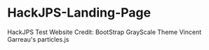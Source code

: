# HackJPS-Landing-Page
HackJPS Test Website
Credit:
BootStrap GrayScale Theme
Vincent Garreau's particles.js
